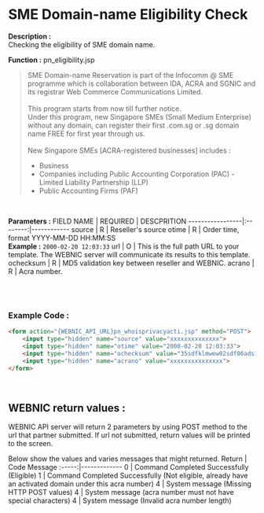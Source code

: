 # SME Domain-name Eligibility Check

**Description :** <br> 
Checking the eligibility of SME domain name.

**Function :** pn_eligibility.jsp

>SME Domain-name Reservation is part of the Infocomm @ SME programme which is collaboration between IDA, ACRA and SGNIC and its registrar Web Commerce Communications Limited.
<br><BR>
>This program starts from now till further notice.<br>
Under this program, new Singapore SMEs (Small Medium Enterprise) without any domain, can register their first .com.sg or .sg domain name FREE for first year through us. 
<br><br>
>New Singapore SMEs [ACRA-registered businesses] includes :<ul><li>Business<li>Companies including Public Accounting Corporation (PAC) -Limited Liability Partnership (LLP)<li>Public Accounting Firms (PAF)</li></ul>

<br>

**Parameters :** 
FIELD NAME | REQUIRED | DESCPRITION
-----------------|:--------:|------------
source | R | Reseller's source
otime | R | Order time, format YYYY-MM-DD HH:MM:SS <br> **Example :** `2000-02-20 12:03:33`
url | O | This is the full path URL to your template. The WEBNIC server will communicate its results to this template.
ochecksum | R | MD5 validation key between reseller and WEBNIC.
acrano | R | Acra number.

<br><br>

### Example Code :

```HTML
<form action="{WEBNIC_API_URL}pn_whoisprivacyacti.jsp" method="POST"> 
    <input type="hidden" name="source" value="xxxxxxxxxxxxxx"> 
    <input type="hidden" name="otime" value="2000-02-20 12:03:33"> 
    <input type="hidden" name="ochecksum" value="35sdfklmwew02sdf06ads1asd3"> 
    <input type="hidden" name="acrano" value="xxxxxxxxxxxxxxx">
</form>
```

<br>

WEBNIC return values :
-----
WEBNIC API server will return 2 parameters by using POST method to the url that partner submitted. If url not submitted, return values will be printed to the screen.

Below show the values and varies messages that might returned.
Return | Code Message
:-----:|-------------
0 | Command Completed Successfully (Eligible)
1 | Command Completed Successfully (Not eligible, already have an activated domain under this acra number)
4 | System message (Missing HTTP POST values)
4 | System message (acra number must not have special characters)
4 | System message (Invalid acra number length)
